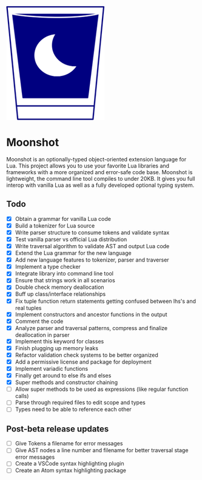 <img src="moonshot.svg" height="300px"/>

# Moonshot
Moonshot is an optionally-typed object-oriented extension language for Lua. This project allows you to use your favorite Lua libraries and frameworks with a more organized and error-safe code base. Moonshot is lightweight, the command line tool compiles to under 20KB. It gives you full interop with vanilla Lua as well as a fully developed optional typing system.

## Todo
- [x] Obtain a grammar for vanilla Lua code
- [x] Build a tokenizer for Lua source
- [x] Write parser structure to consume tokens and validate syntax
- [x] Test vanilla parser vs official Lua distribution
- [x] Write traversal algorithm to validate AST and output Lua code
- [x] Extend the Lua grammar for the new language
- [x] Add new language features to tokenizer, parser and traverser
- [x] Implement a type checker
- [x] Integrate library into command line tool
- [x] Ensure that strings work in all scenarios
- [x] Double check memory deallocation
- [x] Buff up class/interface relationships
- [x] Fix tuple function return statements getting confused between lhs's and real tuples
- [x] Implement constructors and ancestor functions in the output
- [x] Comment the code
- [x] Analyze parser and traversal patterns, compress and finalize deallocation in parser
- [x] Implement this keyword for classes
- [x] Finish plugging up memory leaks
- [x] Refactor validation check systems to be better organized
- [x] Add a permissive license and package for deployment
- [x] Implement variadic functions
- [x] Finally get around to else ifs and elses
- [x] Super methods and constructor chaining
- [ ] Allow super methods to be used as expressions (like regular function calls)
- [ ] Parse through required files to edit scope and types
- [ ] Types need to be able to reference each other

## Post-beta release updates
- [ ] Give Tokens a filename for error messages
- [ ] Give AST nodes a line number and filename for better traversal stage error messages
- [ ] Create a VSCode syntax highlighting plugin
- [ ] Create an Atom syntax highlighting package
